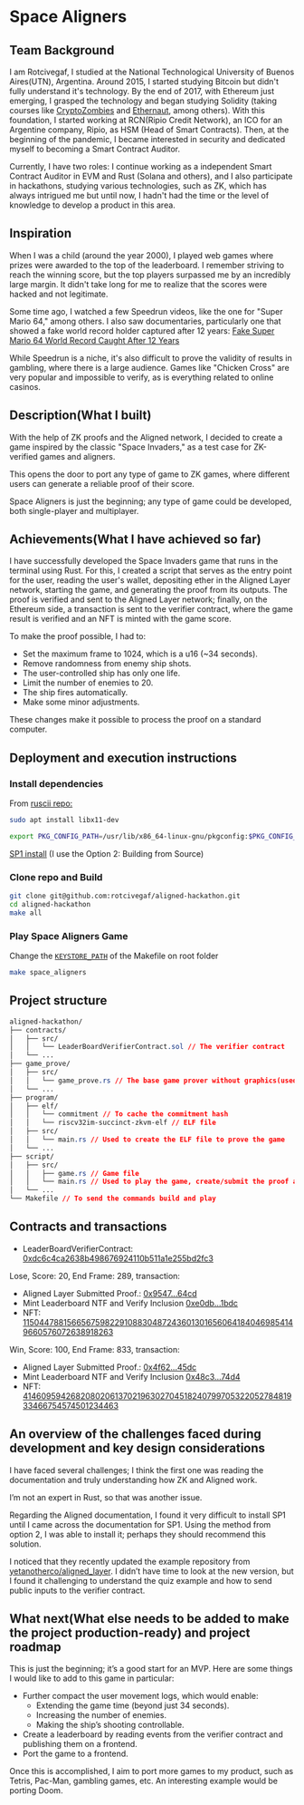 # Space Aligners

## Team Background

I am Rotcivegaf, I studied at the National Technological University of Buenos Aires(UTN), Argentina. Around 2015, I started studying Bitcoin but didn't fully understand it's technology. By the end of 2017, with Ethereum just emerging, I grasped the technology and began studying Solidity (taking courses like [CryptoZombies](https://cryptozombies.io/es/) and [Ethernaut](https://ethernaut.openzeppelin.com/), among others). With this foundation, I started working at RCN(Ripio Credit Network), an ICO for an Argentine company, Ripio, as HSM (Head of Smart Contracts). Then, at the beginning of the pandemic, I became interested in security and dedicated myself to becoming a Smart Contract Auditor.

Currently, I have two roles: I continue working as a independent Smart Contract Auditor in EVM and Rust (Solana and others), and I also participate in hackathons, studying various technologies, such as ZK, which has always intrigued me but until now, I hadn't had the time or the level of knowledge to develop a product in this area.

## Inspiration

When I was a child (around the year 2000), I played web games where prizes were awarded to the top of the leaderboard. I remember striving to reach the winning score, but the top players surpassed me by an incredibly large margin. It didn't take long for me to realize that the scores were hacked and not legitimate.

Some time ago, I watched a few Speedrun videos, like the one for "Super Mario 64," among others. I also saw documentaries, particularly one that showed a fake world record holder captured after 12 years: [Fake Super Mario 64 World Record Caught After 12 Years](https://www.youtube.com/watch?v=dockhgV__pE)

While Speedrun is a niche, it's also difficult to prove the validity of results in gambling, where there is a large audience. Games like "Chicken Cross" are very popular and impossible to verify, as is everything related to online casinos.

## Description(What I built)

With the help of ZK proofs and the Aligned network, I decided to create a game inspired by the classic "Space Invaders," as a test case for ZK-verified games and aligners.

This opens the door to port any type of game to ZK games, where different users can generate a reliable proof of their score.

Space Aligners is just the beginning; any type of game could be developed, both single-player and multiplayer.

## Achievements(What I have achieved so far)

I have successfully developed the Space Invaders game that runs in the terminal using Rust. For this, I created a script that serves as the entry point for the user, reading the user's wallet, depositing ether in the Aligned Layer network, starting the game, and generating the proof from its outputs. The proof is verified and sent to the Aligned Layer network; finally, on the Ethereum side, a transaction is sent to the verifier contract, where the game result is verified and an NFT is minted with the game score.

To make the proof possible, I had to:
- Set the maximum frame to 1024, which is a u16 (~34 seconds).
- Remove randomness from enemy ship shots.
- The user-controlled ship has only one life.
- Limit the number of enemies to 20.
- The ship fires automatically.
- Make some minor adjustments.

These changes make it possible to process the proof on a standard computer.

## Deployment and execution instructions

### Install dependencies

From [ruscii repo:](https://github.com/lemunozm/ruscii?tab=readme-ov-file#linux)

```bash
sudo apt install libx11-dev

export PKG_CONFIG_PATH=/usr/lib/x86_64-linux-gnu/pkgconfig:$PKG_CONFIG_PATH && export PKG_CONFIG_PATH=/usr/share/pkgconfig:$PKG_CONFIG_PATH
```

[SP1 install](https://docs.succinct.xyz/getting-started/install.html) (I use the Option 2: Building from Source)

### Clone repo and Build

```bash
git clone git@github.com:rotcivegaf/aligned-hackathon.git
cd aligned-hackathon
make all
```

### Play Space Aligners Game

Change the [`KEYSTORE_PATH`](https://github.com/rotcivegaf/aligned-hackathon/blob/bdf497f78249c016a8fb915b5b9a0d229254047a/Makefile#L6) of the Makefile on root folder

```bash
make space_aligners
```

## Project structure

```css
aligned-hackathon/
├── contracts/
│   ├── src/
│   │   └── LeaderBoardVerifierContract.sol // The verifier contract
│   └── ...
├── game_prove/
│   ├── src/
│   │   └── game_prove.rs // The base game prover without graphics(used in program and script)
│   └── ...
├── program/
│   ├── elf/
│   │   └── commitment // To cache the commitment hash
│   │   └── riscv32im-succinct-zkvm-elf // ELF file
│   ├── src/
│   │   └── main.rs // Used to create the ELF file to prove the game
│   └── ...
├── script/
│   ├── src/
│   │   ├── game.rs // Game file
│   │   └── main.rs // Used to play the game, create/submit the proof and mint the leaderboard NFT
│   └── ...
└── Makefile // To send the commands build and play
```

## Contracts and transactions

- LeaderBoardVerifierContract: [0xdc6c4ca2638b498676924110b511a1e255bd2fc3](https://holesky.etherscan.io/address/0xdc6c4ca2638b498676924110b511a1e255bd2fc3)

Lose, Score: 20, End Frame: 289, transaction:
- Aligned Layer Submitted Proof.: [0x9547...64cd](https://explorer.alignedlayer.com/batches/0x9547c86df4b89356f4fefad6f23559504364bcd994189a6e6fd39d817a2364cd)
- Mint Leaderboard NTF and Verify Inclusion [0xe0db...1bdc](https://holesky.etherscan.io/tx/0xe0db250b82e3834004b3cb00ce0ac521edc74b2345326c07445e7134bbb81bdc)
- NFT: [11504478815665675982291088304872436013016560641840469854149660576072638918263](https://holesky.etherscan.io/token/0xdc6c4ca2638b498676924110b511a1e255bd2fc3?a=11504478815665675982291088304872436013016560641840469854149660576072638918263)

Win, Score: 100, End Frame: 833, transaction:
- Aligned Layer Submitted Proof.: [0x4f62...45dc](https://explorer.alignedlayer.com/batches/0x4f62d2ec76a27d01edc307c473113a1b3fe772292a94c7d545c1b9db12a345dc)
- Mint Leaderboard NTF and Verify Inclusion [0x48c3...74d4](https://holesky.etherscan.io/tx/0x48c3cdc51432369d314a9c83a4703d789933c652663e5bd9d7d6502c4a5874d4)
- NFT: [41460959426820802061370219630270451824079970532205278481933466754574501234463](https://holesky.etherscan.io/token/0xdc6c4ca2638b498676924110b511a1e255bd2fc3?a=41460959426820802061370219630270451824079970532205278481933466754574501234463)

## An overview of the challenges faced during development and key design considerations

I have faced several challenges; I think the first one was reading the documentation and truly understanding how ZK and Aligned work.

I’m not an expert in Rust, so that was another issue.

Regarding the Aligned documentation, I found it very difficult to install SP1 until I came across the documentation for SP1. Using the method from option 2, I was able to install it; perhaps they should recommend this solution.

I noticed that they recently updated the example repository from [yetanotherco/aligned_layer](https://github.com/yetanotherco/aligned_layer). I didn’t have time to look at the new version, but I found it challenging to understand the quiz example and how to send public inputs to the verifier contract.

## What next(What else needs to be added to make the project production-ready) and project roadmap

This is just the beginning; it’s a good start for an MVP. Here are some things I would like to add to this game in particular:

- Further compact the user movement logs, which would enable:
    - Extending the game time (beyond just 34 seconds).
    - Increasing the number of enemies.
    - Making the ship’s shooting controllable.
- Create a leaderboard by reading events from the verifier contract and publishing them on a frontend.
- Port the game to a frontend.

Once this is accomplished, I aim to port more games to my product, such as Tetris, Pac-Man, gambling games, etc. An interesting example would be porting Doom.

